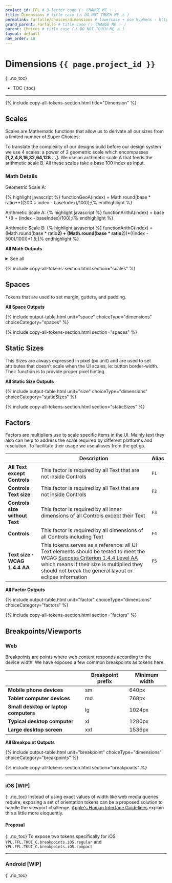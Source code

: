 ```yaml
---
project_id: FFL # 3-letter code (✨ CHANGE ME ✨ )
title: Dimensions # title case (⚠️ DO NOT TOUCH ME ⚠️ )
permalink: farfalle/choices/dimensions # lowercase + use hyphens › https://tinyurl.com/27kmc4rb (✨ CHANGE ME ✨ )
grand_parent: Farfalle # title case (✨ CHANGE ME ✨ )
parent: Choices # title case (⚠️ DO NOT TOUCH ME ⚠️ )
layout: default
nav_order: 10
---
```

<!-- Set the choices and nomenclature for token naming -->
<!-- ⚠️ WARNING: NEVER USE COMMENTS INSIDE SCRIPT TAGS ⚠️ -->
<script>
  const superChoices =  {
    "dimensions": {
      "breakpoints": {
        "options": {
          "sm": {
            "value": 640
          },
          "md": {
            "value": 768
          },
          "lg": {
            "value": 1024
          },
          "xl": {
            "value": 1280
          },
          "xxl": {
            "value": 1536
          }
        },
        "description": "",
        "type": "other",
        "kingdom": "TKUI_C",
        "category": "breakpoints",
        "group": "breakpoints"
      },
      "factors": {
        "options": {
          "F1": {
            "value": 1
          },
          "F2": {
            "value": 1
          },
          "F3": {
            "value": 1
          },
          "F4": {
            "value": 1
          },
          "F5": {
            "value": 2
          }
        },
        "description": "",
        "type": "other",
        "kingdom": "TKUI_C",
        "category": "factors",
        "group": "factors"
      },
      "scale": {
        "value": {
          "base": 2,
          "ratio": 2,
          "baseIndex": 400,
          "scaleStems": ["geoA" , "arithA", "arithB"]
        },
        "description": "",
        "type": "other",
        "kingdom": "TKUI_M",
        "category": "scales",
        "group": ""
      },
      "spaces": {
        "options": {
          "xs": {
            "value": "$undefined"
          },
          "sm": {
            "value": "$YPL.FFL.TKUI_M.scales.geoA.400"
          },
          "md": {
            "value": "$YPL.FFL.TKUI_M.scales.geoA.500"
          },
          "lg": {
            "value": "$YPL.FFL.TKUI_M.scales.geoA.600"
          },
          "xl": {
            "value": "$undefined"
          },
          "xxl": {
            "value": "$undefined"
          }
        },
        "description": "",
        "type": "spacing",
        "kingdom": "TKUI_C",
        "category": "spaces",
        "group": "spaces"
      },
      "staticSizes": {
        "options": {
          "xs": {
            "value": 1
          },
          "sm": {
            "value": 2
          },
          "md": {
            "value": 3
          },
          "lg": {
            "value": 4
          }
        },
        "description": "",
        "type": "sizing",
        "kingdom": "TKUI_C",
        "category": "sizes",
        "group": "staticSizes"
      }
    },
    "typography": {
      "fontFamily": {
        "options": {
          "light": {
            "value": "europa-light"
          },
          "regular": {
            "value": "europa-regular"
          },
          "bold": {
            "value": "europa-bold"
          }
        },
        "description": "",
        "type":"fontFamilies",
        "kingdom": "TKUI_C",
        "category": "fontFamily",
        "group": "fontFamily"
      },
      "leading": {
        "options": {
          "sm": {
            "value": 1.2
          },
          "md":{
            "value": 1.5
          },
          "lg": {
            "value": 1.75
          }
        },
        "description": "",
        "type": "lineHeights",
        "kingdom": "TKUI_C",
        "category": "leading",
        "group": "leading"
      },
      "paragraphSpacing": {
        "value":  1.5,
        "description": "",
        "type": "paragraphSpacing",
        "kingdom": "TKUI_C",
        "category": "paragraphSpacing",
        "group": "paragraphSpacing"
      },
      "trackingThreshold": {
        "value": 32,
        "description": "",
        "type": "other",
        "kingdom": "TKUI_C",
        "category": "trackingThreshold",
        "group": "trackingThreshold"
      }
    },
    "color": {
      "primary": {
        "value": "#3B9792",
        "description": "",
        "type": "color",
        "kingdom": "TKUI_C",
        "category": "colors",
        "group": "color"
      },
      "secondary": {
        "value": "#E05F1F",
        "description": "",
        "type": "color",
        "kingdom": "TKUI_C",
        "category": "colors",
        "group": "color"
      }
    }
  };

  const nomenclatureOptions = {
    namespace: 'YPL',
    project: '{{ page.project_id }}'
  };

  const overrideOptions = {};
</script>

<!-- Utility scripts -->
<script defer src="{{ site.baseurl }}/assets/js/utilities/pasta-doc-utilities.js"></script>
<script defer src="{{ site.baseurl }}/assets/js/utilities/pasta-token-generation.js"></script>

<!-- Inject Pasta Apparatus ad hoc script ↓ -->
<script defer src="{{ site.baseurl }}/assets/js/apparatuses/index.js"></script>
<script defer src="{{ site.baseurl }}/assets/js/apparatuses/page-script.js"></script>

# Dimensions `{{ page.project_id }}`
{: .no_toc}

- TOC
{:toc}

<hr>

{% include copy-all-tokens-section.html title="Dimension" %}

## Scales

Scales are Mathematic functions that allow us to derivate all our sizes from a limited number of Super Choices:

<!-- <section class="flex-1_1_1-cols inputsWrapper">
      <div>
        <label for="base">Base</label><br>
        <input class="scalingInputs" type="number" id="base" name="base" value="{{ page.scaleChoices.base }}" min="1">
      </div>
      <div>
        <label for="ratio">Ratio</label><br>
        <input class="scalingInputs" type="number" id="ratio" name="ratio" value="{{ page.scaleChoices.ratio }}" min="1">
      </div>
      <div>
        <label for="baseIndex">Base Index</label><br>
        <input class="scalingInputs" type="number" id="baseIndex" name="baseIndex" value="{{ page.scaleChoices.baseIndex }}" min="100" step="100">
      </div>
</section> -->

To translate the complexity of our designs build before our design system we use 4 scales: a power of 2 geometric scale which encompasses **[1,2,4,8,16,32,64,128 …].** We use an arithmetic scale A that feeds the arithmetic scale B. All these scales take a base 100 index as input.

<!-- <table class="type-02" id="scales-table">
  <thead>
    <tr>
      <th id="index">Index</th>
      <th id="geoA">Geometric</th>
      <th id="arithA">Arithmetic A</th>
      <th id="arithB">Arithmetic B</th>
    </tr>
  </thead>
  <tbody>
  </tbody>
</table> -->

### Math Details
Geometric Scale A:

{% highlight javascript %}
functionGeoA(index) = Math.round(base * ratio**((200 + index - baseIndex)/100));{% endhighlight %}

Arithmetic Scale A:
{% highlight javascript %}
functionArithA(index) =  base * (8 + (index - baseIndex)/100);{% endhighlight %}

Arithmetic Scale B:
{% highlight javascript %}
functionArithC(index) = (Math.round(base * ratio**2) + (Math.round(base * ratio**2))*((index - 500)/100))*1.5;{% endhighlight %}

**All Math Outputs**

<section>
  <details id="allScalesOutput" class="YPL-apparatusBaby">
    <summary>See all</summary>
    {% include output-table.html choiceType="dimensions" choiceCategory="scales" %}
  </details>
</section>

{% include copy-all-tokens-section.html section="scales" %}

## Spaces

Tokens that are used to set margin, gutters, and padding.

**All Space Outputs**

<section>
  {% include output-table.html unit="space" choiceType="dimensions" choiceCategory="spaces" %}
</section>

{% include copy-all-tokens-section.html section="spaces" %}

## Static Sizes

This Sizes are always expressed in pixel (px unit) and are used to set attributes that doesn’t scale when the UI scales, ie: button border-width. Their function is to provide proper pixel hinting.

**All Static Size Outputs**

<section>
  {% include output-table.html unit="size" choiceType="dimensions" choiceCategory="staticSizes" %}
</section>

{% include copy-all-tokens-section.html section="staticSizes" %}

## Factors

Factors are multipliers use to scale specific items in the UI. Mainly text they also can help to address the scale required by different platforms and resolution.
To facilitate their usage we use aliases from the get go.

<!-- TODO Add a new row  -->

|  | Description | Alias |
| --- | --- | --- |
| **All Text except Controls** | This factor is required by all Text that are not inside Controls | `F1` |
| **Controls Text size** | This factor is required by all Text that are not inside Controls | `F2` |
| **Controls size without Text** | This factor is required by all inner dimensions of all Controls except their Text| `F3` |
| **Controls** | This factor is required by all dimensions of all Controls including Text | `F4` |
| **Text size · WCAG 1.4.4 AA** | This tokens serves as a reference: all UI Text elements should be tested to meet the WCAG [Success Criterion 1.4.4 Level AA](https://www.w3.org/TR/WCAG21/#x1-4-4-resize-text) which means if their size is multiplied they should not break the general layout or eclipse information | `F5` |

**All Factor Outputs**

<section>
  {% include output-table.html unit="factor" choiceType="dimensions" choiceCategory="factors" %}
</section>

{% include copy-all-tokens-section.html section="factors" %}

## Breakpoints/Viewports

### Web
Breakpoints are points where web content responds according to the device width. We have exposed a few common breakpoints as tokens here.

<!-- TODO Expose tokens for iOS and Android Viewports -->

|                                       | Breakpoint prefix | Minimum width |
|---------------------------------------|-------------------|---------------|
| **Mobile phone devices**              | sm                | 640px         |
| **Tablet computer devices**           | md                | 768px         |
| **Small desktop or laptop computers** | lg                | 1024px        |
| **Typical desktop computer**          | xl                | 1280px        |
| **Large desktop screen**              | xxl               | 1536px        |

**All Breakpoint Outputs**

<section>
  {% include output-table.html unit="breakpoint" choiceType="dimensions" choiceCategory="breakpoints" %}
</section>

{% include copy-all-tokens-section.html section="breakpoints" %}

<hr>

### iOS [WIP]
{: .no_toc}
Instead of using exact values of width like web media queries require; exposing a set of orientation tokens can be a proposed solution to handle the viewport challenge. [Apple's Human Interface Guidelines](https://developer.apple.com/design/human-interface-guidelines/ios/visual-design/adaptivity-and-layout/#device-size-classes) explain this a little more eloquently.

#### Proposal
{: .no_toc}
To expose two tokens specifically for iOS `YPL.FFL.TKUI_C.breakpoints.iOS.regular` and `YPL.FFL.TKUI_C.breakpoints.iOS.compact`

<hr>

### Android [WIP]
{: .no_toc}


